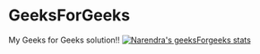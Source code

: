 # GeeksForGeeks
My Geeks for Geeks solution!!
[![Narendra's geeksForgeeks stats](https://geeks-for-geeks-stats-api-napiyo.vercel.app/?userName=<harsh007-github>)](https://github.com/napiyo/geeksForGeeksStatsAPI)
